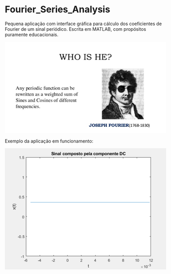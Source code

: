 # Fourier_Series_Analysis

Pequena aplicação com interface gráfica para cálculo dos coeficientes de Fourier de um sinal periódico.
Escrita em MATLAB, com propósitos puramente educacionais.

![alt text](https://github.com/CAMonteiroFH/fourier_series_analysis/blob/main/images/fourier.jpg)

Exemplo da aplicação em funcionamento:

![alt text](https://github.com/CAMonteiroFH/fourier_series_analysis/blob/main/images/example.gif)
